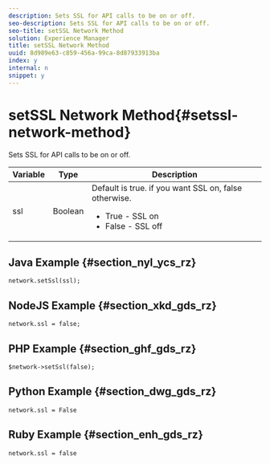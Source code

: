 ```yaml
---
description: Sets SSL for API calls to be on or off.
seo-description: Sets SSL for API calls to be on or off.
seo-title: setSSL Network Method
solution: Experience Manager
title: setSSL Network Method
uuid: 8d989e63-c859-456a-99ca-8d87933913ba
index: y
internal: n
snippet: y
---
```


# setSSL Network Method{#setssl-network-method}

Sets SSL for API calls to be on or off.

|Variable|Type|Description|
|--- |--- |--- |
|ssl|Boolean|Default is true. if you want SSL on, false otherwise. <br/><ul><li>True - SSL on </li><li>False - SSL off</li></ul>|

## Java Example {#section_nyl_ycs_rz}

```
network.setSsl(ssl); 

```

## NodeJS Example {#section_xkd_gds_rz}

```
network.ssl = false; 

```

## PHP Example {#section_ghf_gds_rz}

```
$network->setSsl(false); 

```

## Python Example {#section_dwg_gds_rz}

```
network.ssl = False 

```

## Ruby Example {#section_enh_gds_rz}

```
network.ssl = false 

```

